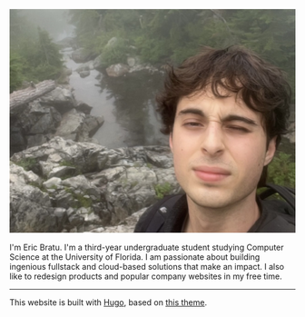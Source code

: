 ![A photo of Eric Bratu](/images/IMG_4379.png)

I'm Eric Bratu. I'm a third-year undergraduate student studying Computer Science at the University of Florida. I am passionate about building ingenious fullstack and cloud-based solutions that make an impact. I also like to redesign products and popular company websites in my free time.


---

This website is built with [Hugo](https://gohugo.io/), based on [this theme](https://github.com/yihui/hugo-ivy).

